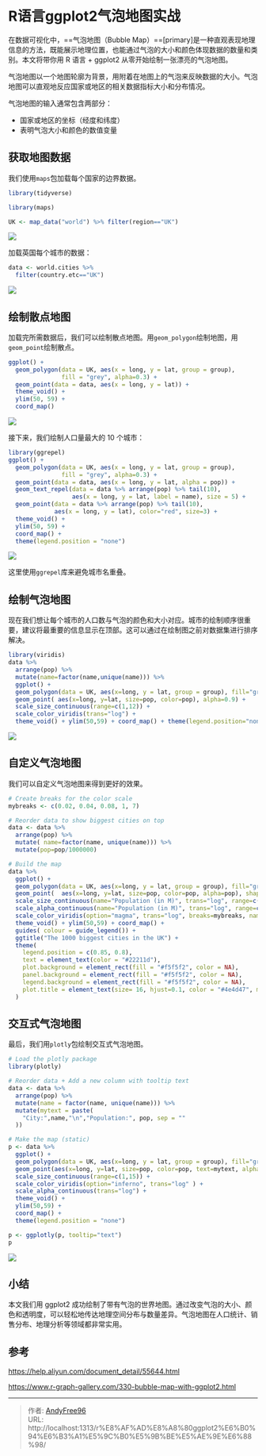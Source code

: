 # R语言ggplot2气泡地图实战


在数据可视化中，==气泡地图（Bubble Map）==[primary]是一种直观表现地理信息的方法，既能展示地理位置，也能通过气泡的大小和颜色体现数据的数量和类别。本文将带你用 R 语言 + ggplot2 从零开始绘制一张漂亮的气泡地图。

<!--more-->

气泡地图以一个地图轮廓为背景，用附着在地图上的气泡来反映数据的大小。气泡地图可以直观地反应国家或地区的相关数据指标大小和分布情况。

气泡地图的输入通常包含两部分：

- 国家或地区的坐标（经度和纬度）
- 表明气泡大小和颜色的数值变量

## 获取地图数据

我们使用`maps`包加载每个国家的边界数据。

```R
library(tidyverse)

library(maps)

UK <- map_data("world") %>% filter(region=="UK")
```

![](/images/202508/2/1.png)

加载英国每个城市的数据：

```R
data <- world.cities %>%
  filter(country.etc=="UK")
```

![](/images/202508/2/2.png)

## 绘制散点地图

加载完所需数据后，我们可以绘制散点地图。用`geom_polygon`绘制地图，用`geom_point`绘制散点。

```R
ggplot() +
  geom_polygon(data = UK, aes(x = long, y = lat, group = group),
               fill = "grey", alpha=0.3) +
  geom_point(data = data, aes(x = long, y = lat)) +
  theme_void() +
  ylim(50, 59) +
  coord_map()
```

![](/images/202508/2/3.png)

接下来，我们绘制人口量最大的 10 个城市：

```R
library(ggrepel)
ggplot() +
  geom_polygon(data = UK, aes(x = long, y = lat, group = group),
               fill = "grey", alpha=0.3) +
  geom_point(data = data, aes(x = long, y = lat, alpha = pop)) +
  geom_text_repel(data = data %>% arrange(pop) %>% tail(10),
                  aes(x = long, y = lat, label = name), size = 5) +
  geom_point(data = data %>% arrange(pop) %>% tail(10),
             aes(x = long, y = lat), color="red", size=3) +
  theme_void() +
  ylim(50, 59) +
  coord_map() +
  theme(legend.position = "none")
```

![](/images/202508/2/4.png)

这里使用`ggrepel`库来避免城市名重叠。

## 绘制气泡地图

现在我们想让每个城市的人口数与气泡的颜色和大小对应。城市的绘制顺序很重要，建议将最重要的信息显示在顶部。这可以通过在绘制图之前对数据集进行排序解决。

```R
library(viridis)
data %>%
  arrange(pop) %>%
  mutate(name=factor(name,unique(name))) %>%
  ggplot() +
  geom_polygon(data = UK, aes(x=long, y = lat, group = group), fill="grey", alpha=0.3) +
  geom_point( aes(x=long, y=lat, size=pop, color=pop), alpha=0.9) +
  scale_size_continuous(range=c(1,12)) +
  scale_color_viridis(trans="log") +
  theme_void() + ylim(50,59) + coord_map() + theme(legend.position="none")
```

![](/images/202508/2/5.png)

## 自定义气泡地图

我们可以自定义气泡地图来得到更好的效果。

```R
# Create breaks for the color scale
mybreaks <- c(0.02, 0.04, 0.08, 1, 7)

# Reorder data to show biggest cities on top
data <- data %>%
  arrange(pop) %>%
  mutate( name=factor(name, unique(name))) %>%
  mutate(pop=pop/1000000)

# Build the map
data %>%
  ggplot() +
  geom_polygon(data = UK, aes(x=long, y = lat, group = group), fill="grey", alpha=0.3) +
  geom_point(  aes(x=long, y=lat, size=pop, color=pop, alpha=pop), shape=20, stroke=FALSE) +
  scale_size_continuous(name="Population (in M)", trans="log", range=c(1,12), breaks=mybreaks) +
  scale_alpha_continuous(name="Population (in M)", trans="log", range=c(0.1, .9), breaks=mybreaks) +
  scale_color_viridis(option="magma", trans="log", breaks=mybreaks, name="Population (in M)" ) +
  theme_void() + ylim(50,59) + coord_map() +
  guides( colour = guide_legend()) +
  ggtitle("The 1000 biggest cities in the UK") +
  theme(
    legend.position = c(0.85, 0.8),
    text = element_text(color = "#22211d"),
    plot.background = element_rect(fill = "#f5f5f2", color = NA),
    panel.background = element_rect(fill = "#f5f5f2", color = NA),
    legend.background = element_rect(fill = "#f5f5f2", color = NA),
    plot.title = element_text(size= 16, hjust=0.1, color = "#4e4d47", margin = margin(b = -0.1, t = 0.4, l = 2, unit = "cm")),
  )
```

## 交互式气泡地图

最后，我们用`plotly`包绘制交互式气泡地图。

```R
# Load the plotly package
library(plotly)

# Reorder data + Add a new column with tooltip text
data <- data %>%
  arrange(pop) %>%
  mutate(name = factor(name, unique(name))) %>%
  mutate(mytext = paste(
    "City:",name,"\n","Population:", pop, sep = ""
  ))

# Make the map (static)
p <- data %>%
  ggplot() +
  geom_polygon(data = UK, aes(x=long, y = lat, group = group), fill="grey", alpha=0.3) +
  geom_point(aes(x=long, y=lat, size=pop, color=pop, text=mytext, alpha=pop) ) +
  scale_size_continuous(range=c(1,15)) +
  scale_color_viridis(option="inferno", trans="log" ) +
  scale_alpha_continuous(trans="log") +
  theme_void() +
  ylim(50,59) +
  coord_map() +
  theme(legend.position = "none")

p <- ggplotly(p, tooltip="text")
p
```

![](/images/202508/2/7.png)

## 小结

本文我们用 ggplot2 成功绘制了带有气泡的世界地图。通过改变气泡的大小、颜色和透明度，可以轻松地传达地理空间分布与数量差异。气泡地图在人口统计、销售分布、地理分析等领域都非常实用。

## 参考

https://help.aliyun.com/document_detail/55644.html

https://www.r-graph-gallery.com/330-bubble-map-with-ggplot2.html


---

> 作者: [AndyFree96](https://andyfree96.github.io/)  
> URL: http://localhost:1313/r%E8%AF%AD%E8%A8%80ggplot2%E6%B0%94%E6%B3%A1%E5%9C%B0%E5%9B%BE%E5%AE%9E%E6%88%98/  

